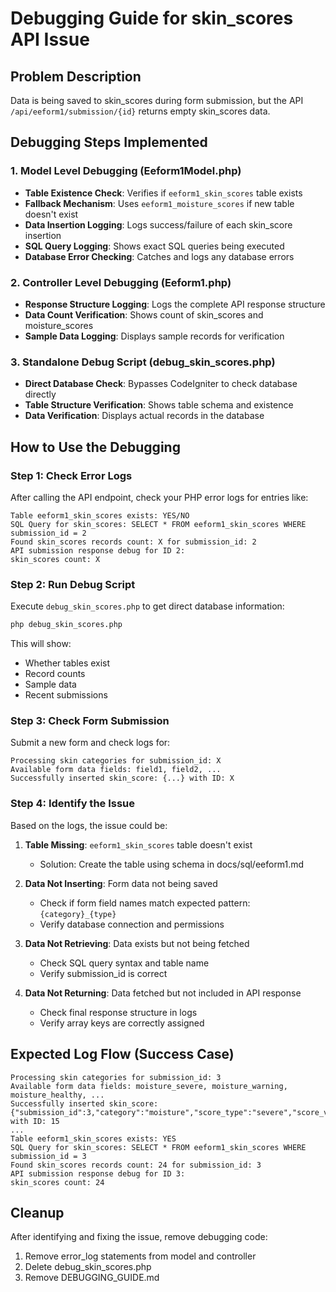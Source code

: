 # Debugging Guide for skin_scores API Issue

## Problem Description
Data is being saved to skin_scores during form submission, but the API `/api/eeform1/submission/{id}` returns empty skin_scores data.

## Debugging Steps Implemented

### 1. Model Level Debugging (Eeform1Model.php)
- **Table Existence Check**: Verifies if `eeform1_skin_scores` table exists
- **Fallback Mechanism**: Uses `eeform1_moisture_scores` if new table doesn't exist
- **Data Insertion Logging**: Logs success/failure of each skin_score insertion
- **SQL Query Logging**: Shows exact SQL queries being executed
- **Database Error Checking**: Catches and logs any database errors

### 2. Controller Level Debugging (Eeform1.php)
- **Response Structure Logging**: Logs the complete API response structure
- **Data Count Verification**: Shows count of skin_scores and moisture_scores
- **Sample Data Logging**: Displays sample records for verification

### 3. Standalone Debug Script (debug_skin_scores.php)
- **Direct Database Check**: Bypasses CodeIgniter to check database directly
- **Table Structure Verification**: Shows table schema and existence
- **Data Verification**: Displays actual records in the database

## How to Use the Debugging

### Step 1: Check Error Logs
After calling the API endpoint, check your PHP error logs for entries like:
```
Table eeform1_skin_scores exists: YES/NO
SQL Query for skin_scores: SELECT * FROM eeform1_skin_scores WHERE submission_id = 2
Found skin_scores records count: X for submission_id: 2
API submission response debug for ID 2:
skin_scores count: X
```

### Step 2: Run Debug Script
Execute `debug_skin_scores.php` to get direct database information:
```bash
php debug_skin_scores.php
```

This will show:
- Whether tables exist
- Record counts
- Sample data
- Recent submissions

### Step 3: Check Form Submission
Submit a new form and check logs for:
```
Processing skin categories for submission_id: X
Available form data fields: field1, field2, ...
Successfully inserted skin_score: {...} with ID: X
```

### Step 4: Identify the Issue
Based on the logs, the issue could be:

1. **Table Missing**: `eeform1_skin_scores` table doesn't exist
   - Solution: Create the table using schema in docs/sql/eeform1.md

2. **Data Not Inserting**: Form data not being saved
   - Check if form field names match expected pattern: `{category}_{type}`
   - Verify database connection and permissions

3. **Data Not Retrieving**: Data exists but not being fetched
   - Check SQL query syntax and table name
   - Verify submission_id is correct

4. **Data Not Returning**: Data fetched but not included in API response
   - Check final response structure in logs
   - Verify array keys are correctly assigned

## Expected Log Flow (Success Case)
```
Processing skin categories for submission_id: 3
Available form data fields: moisture_severe, moisture_warning, moisture_healthy, ...
Successfully inserted skin_score: {"submission_id":3,"category":"moisture","score_type":"severe","score_value":2} with ID: 15
...
Table eeform1_skin_scores exists: YES
SQL Query for skin_scores: SELECT * FROM eeform1_skin_scores WHERE submission_id = 3
Found skin_scores records count: 24 for submission_id: 3
API submission response debug for ID 3:
skin_scores count: 24
```

## Cleanup
After identifying and fixing the issue, remove debugging code:
1. Remove error_log statements from model and controller
2. Delete debug_skin_scores.php
3. Remove DEBUGGING_GUIDE.md